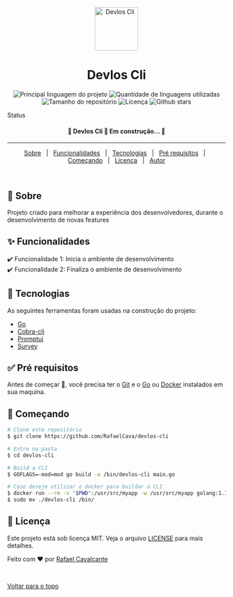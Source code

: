 <div align="center" id="top"> 
  <img src="https://cdn.worldvectorlogo.com/logos/golang-gopher.svg" alt="Devlos Cli" style="width: 100px"/>
</div>

<h1 align="center">Devlos Cli</h1>

<p align="center">
  <img alt="Principal linguagem do projeto" src="https://img.shields.io/github/languages/top/RafaelCava/devlos-cli?color=56BEB8">

  <img alt="Quantidade de linguagens utilizadas" src="https://img.shields.io/github/languages/count/RafaelCava/devlos-cli?color=56BEB8">

  <img alt="Tamanho do repositório" src="https://img.shields.io/github/repo-size/RafaelCava/devlos-cli?color=56BEB8">

  <img alt="Licença" src="https://img.shields.io/github/license/RafaelCava/devlos-cli?color=56BEB8">

  <!-- <img alt="Github issues" src="https://img.shields.io/github/issues/RafaelCava/devlos-cli?color=56BEB8" /> -->

  <!-- <img alt="Github forks" src="https://img.shields.io/github/forks/RafaelCava/devlos-cli?color=56BEB8" /> -->

  <img alt="Github stars" src="https://img.shields.io/github/stars/RafaelCava/devlos-cli?color=56BEB8" />
</p>

Status

<h4 align="center"> 
	🚧  Devlos Cli 🚀 Em construção...  🚧
</h4> 

<hr>

<p align="center">
  <a href="#dart-sobre">Sobre</a> &#xa0; | &#xa0; 
  <a href="#sparkles-funcionalidades">Funcionalidades</a> &#xa0; | &#xa0;
  <a href="#rocket-tecnologias">Tecnologias</a> &#xa0; | &#xa0;
  <a href="#white_check_mark-pré-requisitos">Pré requisitos</a> &#xa0; | &#xa0;
  <a href="#checkered_flag-começando">Começando</a> &#xa0; | &#xa0;
  <a href="#memo-licença">Licença</a> &#xa0; | &#xa0;
  <a href="https://github.com/RafaelCava" target="_blank">Autor</a>
</p>

<br>

## :dart: Sobre ##

Projeto criado para melhorar a experiência dos desenvolvedores, durante o desenvolvimento de novas features

## :sparkles: Funcionalidades ##

:heavy_check_mark: Funcionalidade 1: Inicia o ambiente de desenvolvimento\
:heavy_check_mark: Funcionalidade 2: Finaliza o ambiente de desenvolvimento
## :rocket: Tecnologias ##

As seguintes ferramentas foram usadas na construção do projeto:

- [Go](https://go.dev/)
- [Cobra-cli](https://github.com/spf13/cobra)
- [Promptui](https://github.com/manifoldco/promptui)
- [Survey](https://github.com/AlecAivazis/survey)

## :white_check_mark: Pré requisitos ##

Antes de começar :checkered_flag:, você precisa ter o [Git](https://git-scm.com) e o [Go](https://go.dev/) ou [Docker](https://www.docker.com/) instalados em sua maquina.

## :checkered_flag: Começando ##

```bash
# Clone este repositório
$ git clone https://github.com/RafaelCava/devlos-cli

# Entre na pasta
$ cd devlos-cli

# Build a CLI
$ GOFLAGS=-mod=mod go build -o /bin/devlos-cli main.go

# Caso deseje utilizar o docker para buildar a CLI
$ docker run --rm -v "$PWD":/usr/src/myapp -w /usr/src/myapp golang:1.19 go build -v
$ sudo mv ./devlos-cli /bin/
```

## :memo: Licença ##

Este projeto está sob licença MIT. Veja o arquivo [LICENSE](LICENSE) para mais detalhes.


Feito com :heart: por <a href="https://github.com/RafaelCava" target="_blank">Rafael Cavalcante</a>

&#xa0;

<a href="#top">Voltar para o topo</a>
